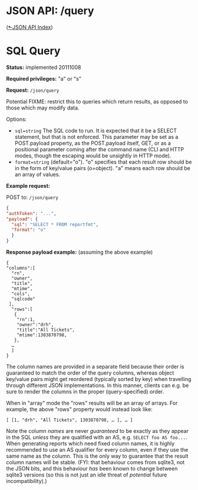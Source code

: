 # JSON API: /query
([&#x2b11;JSON API Index](index.md))

# SQL Query

**Status:** implemented 20111008

**Required privileges:** "a" or "s"

**Request:** `/json/query`

Potential FIXME: restrict this to queries which return results, as opposed
to those which may modify data.

Options:

-   `sql=string` The SQL code to run. It is expected that it be a SELECT
    statement, but that is not enforced. This parameter may be set as a
    POST.payload property, as the POST.payload itself, GET, or as a
    positional parameter coming after the command name (CLI and HTTP
    modes, though the escaping would be unsightly in HTTP mode).
-   `format=string` (default="o"). "o" specifies that each result row
    should be in the form of key/value pairs (o=object). "a" means each
    row should be an array of values.

**Example request:**

POST to: `/json/query`

```json
{
"authToken": "...",
"payload": {
  "sql": "SELECT * FROM reportfmt",
  "format": "o"
  }
}
```

**Response payload example:** (assuming the above example)


```
{
"columns":[
  "rn",
  "owner",
  "title",
  "mtime",
  "cols",
  "sqlcode"
 ],
  "rows":[
   {
    "rn":1,
    "owner":"drh",
    "title":"All Tickets",
    "mtime":1303870798,
   },
  …
  ]
}
```

The column names are provided in a separate field because their order
is guaranteed to match the order of the query columns, whereas object
key/value pairs might get reordered (typically sorted by key) when
travelling through different JSON implementations. In this manner,
clients can e.g. be sure to render the columns in the proper
(query-specified) order.

When in "array" mode the "rows" results will be an array of arrays. For
example, the above "rows" property would instead look like:

`[ [1, "drh", "All Tickets", 1303870798, … ], … ]`

Note the column *names* are never *guaranteed* to be exactly as they
appear in the SQL *unless* they are qualified with an AS, e.g. `SELECT
foo AS foo...`. When generating reports which need fixed column names, it
is highly recommended to use an AS qualifier for every column, even if
they use the same name as the column. This is the only way to guarantee
that the result column names will be stable. (FYI: that behaviour comes
from sqlite3, not the JSON bits, and this behaviour *has* been known to
change between sqlite3 versions (so this is not just an idle threat of
*potential* future incompatibility).)
